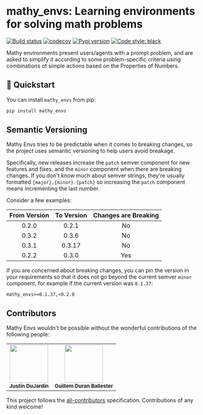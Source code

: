 # mathy_envs: Learning environments for solving math problems

[![Build status](https://travis-ci.com/mathy/mathy_envs.svg?branch=master)](https://travis-ci.com/mathy/mathy_envs)
[![codecov](https://codecov.io/gh/mathy/mathy_envs/branch/master/graph/badge.svg)](https://codecov.io/gh/mathy/mathy_envs)
[![Pypi version](https://badgen.net/pypi/v/mathy-envs)](https://pypi.org/project/mathy-envs/)
[![Code style: black](https://img.shields.io/badge/code%20style-black-000000.svg)](https://github.com/ambv/black)

Mathy environments present users/agents with a prompt problem, and are asked to simplify it according to some problem-specific criteria using combinations of simple actions based on the Properties of Numbers.

## 🚀 Quickstart

You can install `mathy_envs` from pip:

```bash
pip install mathy_envs
```


## Semantic Versioning

Mathy Envs tries to be predictable when it comes to breaking changes, so the project uses semantic versioning to help users avoid breakage.

Specifically, new releases increase the `patch` semver component for new features and fixes, and the `minor` component when there are breaking changes. If you don't know much about semver strings, they're usually formatted `{major}.{minor}.{patch}` so increasing the `patch` component means incrementing the last number.

Consider a few examples:

| From Version | To Version | Changes are Breaking |
| :----------: | :--------: | :------------------: |
|    0.2.0     |   0.2.1    |          No          |
|    0.3.2     |   0.3.6    |          No          |
|    0.3.1     |   0.3.17   |          No          |
|    0.2.2     |   0.3.0    |         Yes          |

If you are concerned about breaking changes, you can pin the version in your requirements so that it does not go beyond the current semver `minor` component, for example if the current version was `0.1.37`:

```
mathy_envs>=0.1.37,<0.2.0
```

## Contributors

Mathy Envs wouldn't be possible without the wonderful contributions of the following people:

<!-- ALL-CONTRIBUTORS-LIST:START - Do not remove or modify this section -->
<!-- prettier-ignore-start -->
<!-- markdownlint-disable -->
<table>
  <tr>
    <td align="center"><a target="_blank" href="https://www.justindujardin.com/"><img src="https://avatars0.githubusercontent.com/u/101493?v=4" width="100px;" alt=""/><br /><sub><b>Justin DuJardin</b></sub></a></td>
    <td align="center"><a target="_blank" href="https://twitter.com/Miau_DB"><img src="https://avatars3.githubusercontent.com/u/7149899?v=4" width="100px;" alt=""/><br /><sub><b>Guillem Duran Ballester</b></sub></a></td>
  </tr>
</table>

<!-- markdownlint-enable -->
<!-- prettier-ignore-end -->

<!-- ALL-CONTRIBUTORS-LIST:END -->

This project follows the [all-contributors](https://github.com/all-contributors/all-contributors) specification. Contributions of any kind welcome!
